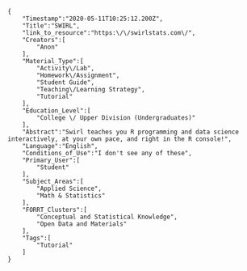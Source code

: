 
    {
        "Timestamp":"2020-05-11T10:25:12.200Z",
        "Title":"SWIRL",
        "link_to_resource":"https:\/\/swirlstats.com\/",
        "Creators":[
            "Anon"
        ],
        "Material_Type":[
            "Activity\/Lab",
            "Homework\/Assignment",
            "Student Guide",
            "Teaching\/Learning Strategy",
            "Tutorial"
        ],
        "Education_Level":[
            "College \/ Upper Division (Undergraduates)"
        ],
        "Abstract":"Swirl teaches you R programming and data science interactively, at your own pace, and right in the R console!",
        "Language":"English",
        "Conditions_of_Use":"I don't see any of these",
        "Primary_User":[
            "Student"
        ],
        "Subject_Areas":[
            "Applied Science",
            "Math & Statistics"
        ],
        "FORRT_Clusters":[
            "Conceptual and Statistical Knowledge",
            "Open Data and Materials"
        ],
        "Tags":[
            "Tutorial"
        ]
    }
